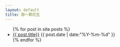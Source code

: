 ```yaml
---
layout: default
title: 那一颗花生
---
```


<ul class="post">
  {% for post in site.posts %}
  <li>
    <a href="{{ post.url }}">{{ post.title}}</a>
    <span class="date" cate="{{ post.categories }}">
    {{ post.date | date:"%Y-%m-%d" }}</span>
  </li>
  {% endfor %}
</ul>
